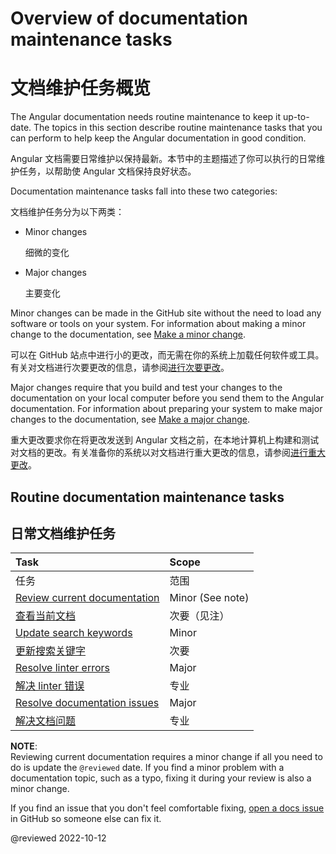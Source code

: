 # Overview of documentation maintenance tasks

# 文档维护任务概览

The Angular documentation needs routine maintenance to keep it up-to-date.
The topics in this section describe routine maintenance tasks that you can perform to help keep the Angular documentation in good condition.

Angular 文档需要日常维护以保持最新。本节中的主题描述了你可以执行的日常维护任务，以帮助使 Angular 文档保持良好状态。

Documentation maintenance tasks fall into these two categories:

文档维护任务分为以下两类：

* Minor changes

  细微的变化

* Major changes

  主要变化

Minor changes can be made in the GitHub site without the need to load any software or tools on your system.
For information about making a minor change to the documentation, see [Make a minor change](guide/contributors-guide-overview#make-a-minor-change).

可以在 GitHub 站点中进行小的更改，而无需在你的系统上加载任何软件或工具。有关对文档进行次要更改的信息，请参阅[进行次要更改](guide/contributors-guide-overview#make-a-minor-change)。

Major changes require that you build and test your changes to the documentation on your local computer before you send them to the Angular documentation.
For information about preparing your system to make major changes to the documentation, see [Make a major change](guide/contributors-guide-overview#make-a-major-change).

重大更改要求你在将更改发送到 Angular 文档之前，在本地计算机上构建和测试对文档的更改。有关准备你的系统以对文档进行重大更改的信息，请参阅[进行重大更改](guide/contributors-guide-overview#make-a-major-change)。

## Routine documentation maintenance tasks

## 日常文档维护任务

| Task                                                     | Scope              |
| :------------------------------------------------------- | :----------------- |
| 任务                                                     | 范围               |
| [Review current documentation](guide/reviewing-content)  | Minor \(See note\) |
| [查看当前文档](guide/reviewing-content)                  | 次要（见注）       |
| [Update search keywords](guide/updating-search-keywords) | Minor              |
| [更新搜索关键字](guide/updating-search-keywords)         | 次要               |
| [Resolve linter errors](guide/docs-lint-errors)          | Major              |
| [解决 linter 错误](guide/docs-lint-errors)               | 专业               |
| [Resolve documentation issues](guide/doc-select-issue)   | Major              |
| [解决文档问题](guide/doc-select-issue)                   | 专业               |

<div class="alert is-helpful">

**NOTE**: <br />
Reviewing current documentation requires a minor change if all you need to do is update the `@reviewed`   date.
If you find a minor problem with a documentation topic, such as a typo, fixing it during your review is also a minor change.

If you find an issue that you don't feel comfortable fixing, [open a docs issue](https://github.com/angular/angular/issues/new?assignees=&labels=&template=3-docs-bug.yaml) in GitHub so someone else can fix it.

</div>

<!-- links -->

<!-- external links -->

<!-- end links -->

@reviewed 2022-10-12
